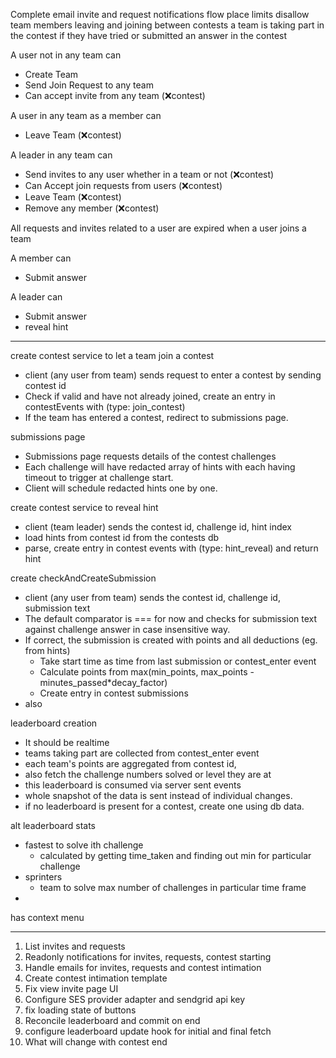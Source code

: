 Complete email invite and request notifications flow
place limits
disallow team members leaving and joining between contests
a team is taking part in the contest if they have tried or submitted an answer in the contest
 
 
A user not in any team can
- Create Team
- Send Join Request to any team
- Can accept invite from any team (❌contest)
 
A user in any team as a member can
- Leave Team (❌contest)
 
A leader in any team can
- Send invites to any user whether in a team or not (❌contest)
- Can Accept join requests from users (❌contest)
- Leave Team (❌contest)
- Remove any member (❌contest)
 
All requests and invites related to a user are expired when a user joins a team
 
 
A member can
- Submit answer
 
A leader can
- Submit answer
- reveal hint
 
---
 
 
 
 
create contest service to let a team join a contest
  - client (any user from team) sends request to enter a contest by sending contest id
  - Check if valid and have not already joined, create an entry in contestEvents with (type: join_contest)
  - If the team has entered a contest, redirect to submissions page.
  
submissions page
  - Submissions page requests details of the contest challenges
  - Each challenge will have redacted array of hints with each having timeout to trigger at challenge start.
  - Client will schedule redacted hints one by one.
 
create contest service to reveal hint
  - client (team leader) sends the contest id, challenge id, hint index
  - load hints from contest id from the contests db
  - parse, create entry in contest events with (type: hint_reveal) and return hint
 
 
create checkAndCreateSubmission
  - client (any user from team) sends the contest id, challenge id, submission text
  - The default comparator is === for now and checks for submission text against challenge answer in case insensitive way.
  - If correct, the submission is created with points and all deductions (eg. from hints)
    - Take start time as time from last submission or contest_enter event
    - Calculate points from max(min_points, max_points - minutes_passed*decay_factor)
    - Create entry in contest submissions
  - also
  
leaderboard creation
  - It should be realtime
  - teams taking part are collected from contest_enter event
  - each team's points are aggregated from contest id,
  - also fetch the challenge numbers solved or level they are at
  - this leaderboard is consumed via server sent events
  - whole snapshot of the data is sent instead of individual changes.
  - if no leaderboard is present for a contest, create one using db data.
  
 
alt leaderboard stats
  - fastest to solve ith challenge
    - calculated by getting time_taken and finding out min for particular challenge
  - sprinters
    - team to solve max number of challenges in particular time frame
  -
has context menu


---
1. List invites and requests
2. Readonly notifications for invites, requests, contest starting
3. Handle emails for invites, requests and contest intimation
4. Create contest intimation template
5. Fix view invite page UI
6. Configure SES provider adapter and sendgrid api key
7. fix loading state of buttons
8. Reconcile leaderboard and commit on end
9. configure leaderboard update hook for initial and final fetch
10. What will change with contest end
